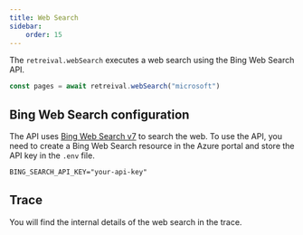 ```yaml
---
title: Web Search
sidebar:
    order: 15
---
```


The `retreival.webSearch` executes a web search using the Bing Web Search API.

```js
const pages = await retreival.webSearch("microsoft")
```

## Bing Web Search configuration

The API uses [Bing Web Search v7](https://learn.microsoft.com/en-us/bing/search-apis/bing-web-search/overview) to search the web. To use the API, you need to create a Bing Web Search resource in the Azure portal and store the API key in the `.env` file.

```txt title=".env"
BING_SEARCH_API_KEY="your-api-key"
```

## Trace

You will find the internal details of the web search in the trace.
